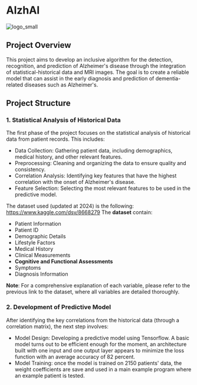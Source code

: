 # AlzhAI

![logo_small](https://github.com/user-attachments/assets/75fbcac0-a45a-44a8-8566-5466524726e4)


## Project Overview
This project aims to develop an inclusive algorithm for the detection, recognition, and prediction of Alzheimer's disease through the integration of statistical-historical data and MRI images. The goal is to create a reliable model that can assist in the early diagnosis and prediction of dementia-related diseases such as Alzheimer's.

## Project Structure
   ### 1. Statistical Analysis of Historical Data
   The first phase of the project focuses on the statistical analysis of historical data from patient records. This includes:

   * Data Collection: Gathering patient data, including demographics, medical history, and other relevant features.
   * Preprocessing: Cleaning and organizing the data to ensure quality and consistency.
   * Correlation Analysis: Identifying key features that have the highest correlation with the onset of Alzheimer's disease.
   * Feature Selection: Selecting the most relevant features to be used in the predictive model.

   The dataset used (updated at 2024) is the following: https://www.kaggle.com/dsv/8668279
   The **dataset** contain: 
   * Patient Information
   * Patient ID
   * Demographic Details
   * Lifestyle Factors
   * Medical History
   * Clinical Measurements
   * **Cognitive and Functional Assessments**
   * Symptoms
   * Diagnosis Information

   **Note**: For a comprehensive explanation of each variable, please refer to the previous link to the dataset, where all variables are detailed thoroughly.
   
   ### 2. Development of Predictive Model
   After identifying the key correlations from the historical data (through a correlation matrix), the next step involves:

   * Model Design: Developing a predictive model using Tensorflow.
     A basic model turns out to be efficient enough for the moment, an architecture built with one input and one output layer appears to minimize the loss function with an average accuracy of 82 percent.
   * Model Training: once the model is trained on 2150 patients' data, the weight coefficients are save and used in a main example program where an example patient is tested.

